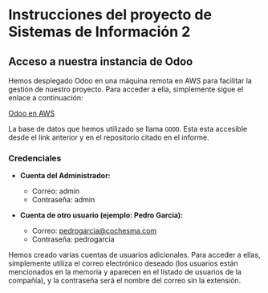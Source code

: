 # Instrucciones del proyecto de Sistemas de Información 2

## Acceso a nuestra instancia de Odoo

Hemos desplegado Odoo en una máquina remota en AWS para facilitar la gestión de nuestro proyecto. Para acceder a ella, simplemente sigue el enlace a continuación:

[Odoo en AWS](http://ec2-13-51-201-201.eu-north-1.compute.amazonaws.com:8069/en)

La base de datos que hemos utilizado se llama `GOOD`. Esta esta accesible desde el link anterior y en el repositorio citado en el informe.

### Credenciales

- **Cuenta del Administrador:**
  - Correo: admin
  - Contraseña: admin

- **Cuenta de otro usuario (ejemplo: Pedro Garcia):**
  - Correo: pedrogarcia@cochesma.com
  - Contraseña: pedrogarcia

Hemos creado varias cuentas de usuarios adicionales. Para acceder a ellas, simplemente utiliza el correo electrónico deseado (los usuarios están mencionados en la memoria y aparecen en el listado de usuarios de la compañía), y la contraseña será el nombre del correo sin la extensión.
